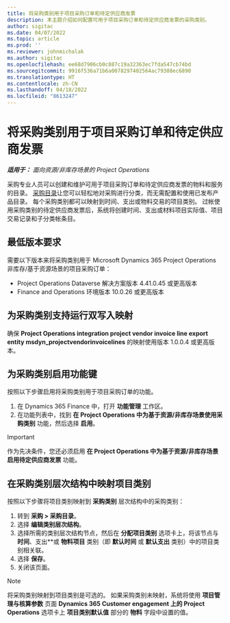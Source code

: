 ```yaml
---
title: 将采购类别用于项目采购订单和待定供应商发票
description: 本主题介绍如何配置可用于项目采购订单和待定供应商发票的采购类别。
author: sigitac
ms.date: 04/07/2022
ms.topic: article
ms.prod: ''
ms.reviewer: johnmichalak
ms.author: sigitac
ms.openlocfilehash: ee68d7906cb0c887c19a32363ec7fda547cb74bd
ms.sourcegitcommit: 9916f536a71b6a0078297402564ac79308ec6890
ms.translationtype: HT
ms.contentlocale: zh-CN
ms.lasthandoff: 04/18/2022
ms.locfileid: "8613247"
---
```

# <a name="use-procurement-categories-with-project-purchase-orders-and-pending-vendor-invoices"></a>将采购类别用于项目采购订单和待定供应商发票

_**适用于：** 面向资源/非库存场景的 Project Operations_

采购专业人员可以创建和维护可用于项目采购订单和待定供应商发票的物料和服务的目录。 [采购目录](/dynamics365/supply-chain/procurement/procurement-catalogs)让您可以轻松地对采购进行分类，而无需配置和使用已发布产品目录。 每个采购类别都可以映射到时间、支出或物料交易的项目类别。 过帐使用采购类别的待定供应商发票后，系统将创建时间、支出或材料项目实际值、项目交易记录和子分类帐条目。

## <a name="minimum-version-requirements"></a>最低版本要求

需要以下版本来将采购类别用于 Microsoft Dynamics 365 Project Operations 非库存/基于资源场景的项目采购订单：

- Project Operations Dataverse 解决方案版本 4.41.0.45 或更高版本
- Finance and Operations 环境版本 10.0.26 或更高版本

## <a name="run-dual-write-maps-for-procurement-category-support"></a>为采购类别支持运行双写入映射

确保 **Project Operations integration project vendor invoice line export entity msdyn\_projectvendorinvoicelines** 的映射使用版本 1.0.0.4 或更高版本。

## <a name="enable-the-feature-key-for-procurement-categories"></a>为采购类别启用功能键

按照以下步骤启用将采购类别用于项目采购订单的功能。

1. 在 Dynamics 365 Finance 中，打开 **功能管理** 工作区。
1. 在功能列表中，找到 **在 Project Operations 中为基于资源/非库存场景使用采购类别** 功能，然后选择 **启用**。

> [!IMPORTANT]
> 作为先决条件，您还必须启用 **在 Project Operations 中为基于资源/非库存场景启用待定供应商发票** 功能。

## <a name="map-project-categories-in-the-procurement-category-hierarchy"></a>在采购类别层次结构中映射项目类别

按照以下步骤将项目类别映射到 **采购类别** 层次结构中的采购类别：

1. 转到 **采购 \> 采购目录**。
1. 选择 **编辑类别层次结构**。
1. 选择所需的类别层次结构节点，然后在 **分配项目类别** 选项卡上，将该节点与 **时间**、支出**或 **物料项目** 类别（即 **默认时间** 或 **默认支出** 类别）中的项目类别相关联。
1. 选择 **保存**。
1. 关闭该页面。

> [!NOTE]
> 将采购类别映射到项目类别是可选的。 如果采购类别未映射，系统将使用 **项目管理与核算参数** 页面 **Dynamics 365 Customer engagement 上的 Project Operations** 选项卡上 **项目类别默认值** 部分的 **物料** 字段中设置的值。
